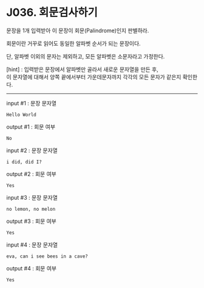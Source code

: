 # J036. 회문검사하기
문장을 1개 입력받아 이 문장이 회문(Palindrome)인지 판별하라.

회문이란 거꾸로 읽어도 동일한 알파벳 순서가 되는 문장이다.

단, 알파벳 이외의 문자는 제외하고, 모든 알파벳은 소문자라고 가정한다.


[hint] : 입력받은 문장에서 알파벳만 골라서 새로운 문자열을 만든 후,  
이 문자열에 대해서 양쪽 끝에서부터 가운데문자까지 각각의 모든 문자가 같은지 확인한다.

---

input #1 : 문장 문자열
```
Hello World
```
output #1 : 회문 여부
```
No
```

input #2 : 문장 문자열
```
i did, did I?
```
output #2 : 회문 여부
```
Yes
```

input #3 : 문장 문자열
```
no lemon, no melon
```
output #3 : 회문 여부
```
Yes
```

input #4 : 문장 문자열
```
eva, can i see bees in a cave?
```
output #4 : 회문 여부
```
Yes
```